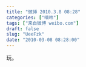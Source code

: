 ```yaml
---
title: "微博 2010.3.8 08:28"
categories: ["嘀咕"]
tags: ["来自微博 weibo.com"]
draft: false
slug: "UeeFzk"
date: "2010-03-08 08:28:00"
---
```


<p>玩。 ​​​​</p>

